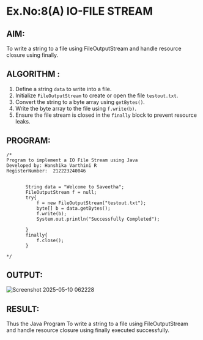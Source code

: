 # Ex.No:8(A)           IO-FILE STREAM
## AIM:
To write a string to a file using FileOutputStream and handle resource closure using finally.

## ALGORITHM :

1. Define a string `data` to write into a file.
2. Initialize `FileOutputStream` to create or open the file `testout.txt`.
3. Convert the string to a byte array using `getBytes()`.
4. Write the byte array to the file using `f.write(b)`.
5. Ensure the file stream is closed in the `finally` block to prevent resource leaks.

## PROGRAM:
 ```
/*
Program to implement a IO File Stream using Java
Developed by: Hanshika Varthini R
RegisterNumber:  212223240046


        String data = "Welcome to Saveetha";
        FileOutputStream f = null;
        try{
            f = new FileOutputStream("testout.txt");
            byte[] b = data.getBytes();
            f.write(b);
            System.out.println("Successfully Completed");
          
        }
        finally{
            f.close();
        }
    
*/
```



## OUTPUT:

![Screenshot 2025-05-10 062228](https://github.com/user-attachments/assets/7207cdad-6123-4cde-ad1c-d2b1b35f31c7)


## RESULT:
Thus the Java Program To write a string to a file using FileOutputStream and handle resource closure using finally executed successfully.
